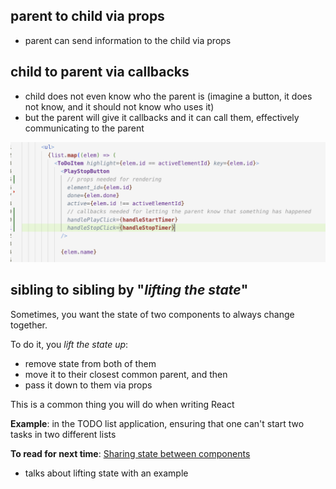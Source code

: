 ## parent to child via props

- parent can send information to the child via props

## child to parent via callbacks
- child does not even know who the parent is (imagine a button, it does not know, and it should not know who uses it)
- but the parent will give it callbacks and it can call them, effectively communicating to the parent

![](images/props-and-callbacks.png)

## sibling to sibling by "*lifting the state*"

Sometimes, you want the state of two components to always change together. 

To do it, you _lift the state up_:
- remove state from both of them
- move it to their closest common parent, and then 
- pass it down to them via props


This is a common thing you will do when writing React


**Example**: in the TODO list application, ensuring that one can't start two tasks in two different lists

**To read for next time**: [Sharing state between components](https://react.dev/learn/sharing-state-between-components)
- talks about lifting state with an example


